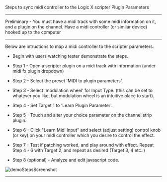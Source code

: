 
Steps to sync midi controller to the Logic X scripter Plugin Parameters

-------------------------------------------------------------------------------------------------------------

Preliminary - You must have a midi track with some midi information on it, and a plugin on the channel. 
Have a midi controller (or similar device) hooked up to the computer

-------------------------------------------------------------------------------------------------------------

Below are intructions to map a midi controller to the scripter parameters.

* Begin with users watching tester demonstrate the steps.

* Step 1 - Open a scripter plugin on a midi track with information (under midi fx plugin dropdown)

* Step 2 - Select the preset 'MIDI to plugin parameters'.

* Step 3 - Select 'modulation wheel' for Input Type. (this can be set to whatever you like, but modulation wheel is
an intuitive place to start).

* Step 4 - Set Target 1 to 'Learn Plugin Parameter'.

* Step 5 - Touch and alter your choice parameter on the channel strip plugin.

* Step 6 - Click "Learn Midi Input" and select (adjust setting) control knob (or key) on your midi controller which you desire to control the effect.

* Step 7 - Test if patching worked, and play around with effect. Repeat Step 4 - 6 with Target 2, and repeat as desired (Target 3, 4 etc..)

* Step 8 (optional) - Analyze and edit javascript code. 




![demoStepsScreenshot](https://user-images.githubusercontent.com/103617658/226141157-8716ce39-705d-479a-9375-9742abe85662.jpg)


-------------------------------------------------------------------------------------------------------------

